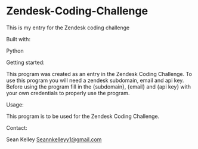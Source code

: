 # Zendesk-Coding-Challenge
This is my entry for the Zendesk coding challenge

Built with:

Python

Getting started:

This program was created as an entry in the Zendesk Coding Challenge.  To use this program you 
will need a zendesk subdomain, email and api key.  Before using the program fill in the 
{subdomain}, {email} and {api key} with your own credentials to properly use the program. 

Usage:

This program is to be used for the Zendesk Coding Challenge. 

Contact:

Sean Kelley
Seannkelleyy1@gmail.com
